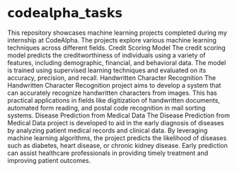 # 𝗰𝗼𝗱𝗲𝗮𝗹𝗽𝗵𝗮_𝘁𝗮𝘀𝗸𝘀
This repository showcases machine learning projects completed during my internship at CodeAlpha. The projects explore various machine learning techniques across different fields.
Credit Scoring Model
The credit scoring model predicts the creditworthiness of individuals using a variety of features, including demographic, financial, and behavioral data. The model is trained using supervised learning techniques and evaluated on its accuracy, precision, and recall.
Handwritten Character Recognition
The Handwritten Character Recognition project aims to develop a system that can accurately recognize handwritten characters from images. This has practical applications in fields like digitization of handwritten documents, automated form reading, and postal code recognition in mail sorting systems.
Disease Prediction from Medical Data
The Disease Prediction from Medical Data project is developed to aid in the early diagnosis of diseases by analyzing patient medical records and clinical data. By leveraging machine learning algorithms, the project predicts the likelihood of diseases such as diabetes, heart disease, or chronic kidney disease. Early prediction can assist healthcare professionals in providing timely treatment and improving patient outcomes.
